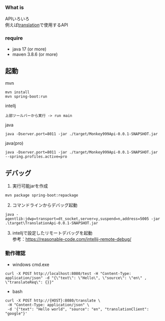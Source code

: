 ### What is

APIいろいろ  
例えば[translation](https://github.com/monkey999por/translation)で使用するAPI

### require

- java 17 (or more)
- maven 3.8.6 (or more)

## 起動

mvn

```
mvn install
mvn spring-boot:run
```

intellj

```
上部ツールバーから実行 -> run main
```

java

```
java -Dserver.port=8011 -jar ./target/Monkey999Api-0.0.1-SNAPSHOT.jar
```

java(pro)

```
java -Dserver.port=8011 -jar ./target/Monkey999Api-0.0.1-SNAPSHOT.jar --spring.profiles.active=pro
```

## デバッグ

1. 実行可能jarを作成

```
mvn package spring-boot:repackage
```

2. コマンドラインからデバッグ起動

```
java -agentlib:jdwp=transport=dt_socket,server=y,suspend=n,address=5005 -jar .\target\TranslationApi-0.0.1-SNAPSHOT.jar
```

3. intelljで設定したリモートデバッグを起動  
参考：<https://reasonable-code.com/intellij-remote-debug/>

### 動作確認

- windows cmd.exe

 ```
 curl -X POST http://localhost:8080/test -H "Content-Type: application/json" -d "{\"text\": \"Hello\", \"source\": \"en\" , \"translateReq\": {}}"
 ```

- bash

 ```
 curl -X POST http://{HOST}:8080/translate \
  -H "Content-Type: application/json" \
  -d '{"text": "Hello world", "source": "en", "translationClient": "google"}'
 ```
